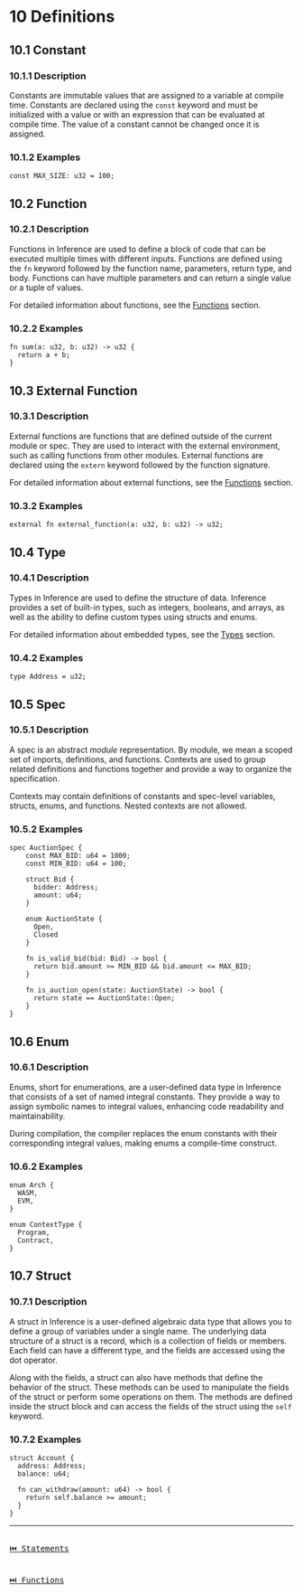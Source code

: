 # 10 Definitions

## 10.1 Constant

### 10.1.1 Description

Constants are immutable values that are assigned to a variable at compile time. Constants are declared using the `const` keyword and must be initialized with a value or with an expression that can be evaluated at compile time. The value of a constant cannot be changed once it is assigned.

### 10.1.2 Examples

```inference
const MAX_SIZE: u32 = 100;
```

## 10.2 Function

### 10.2.1 Description

Functions in Inference are used to define a block of code that can be executed multiple times with different inputs. Functions are defined using the `fn` keyword followed by the function name, parameters, return type, and body. Functions can have multiple parameters and can return a single value or a tuple of values.

For detailed information about functions, see the [Functions](./functions.md) section.

### 10.2.2 Examples

```inference
fn sum(a: u32, b: u32) -> u32 {
  return a + b;
}
```

## 10.3 External Function

### 10.3.1 Description

External functions are functions that are defined outside of the current module or spec. They are used to interact with the external environment, such as calling functions from other modules. External functions are declared using the `extern` keyword followed by the function signature.

For detailed information about external functions, see the [Functions](./functions.md#11-external-function) section.

### 10.3.2 Examples

```inference
external fn external_function(a: u32, b: u32) -> u32;
```

## 10.4 Type

### 10.4.1 Description

Types in Inference are used to define the structure of data. Inference provides a set of built-in types, such as integers, booleans, and arrays, as well as the ability to define custom types using structs and enums.

For detailed information about embedded types, see the [Types](./types.md) section.

### 10.4.2 Examples

```inference
type Address = u32;
```

## 10.5 Spec

### 10.5.1 Description

A spec is an abstract _module_ representation. By module, we mean a scoped set of imports, definitions, and functions. Contexts are used to group related definitions and functions together and provide a way to organize the specification.

Contexts may contain definitions of constants and spec-level variables, structs, enums, and functions. Nested contexts are not allowed.

### 10.5.2 Examples

```inference
spec AuctionSpec {  
    const MAX_BID: u64 = 1000;
    const MIN_BID: u64 = 100;

    struct Bid {
      bidder: Address;
      amount: u64;
    }

    enum AuctionState {
      Open,
      Closed
    }

    fn is_valid_bid(bid: Bid) -> bool {
      return bid.amount >= MIN_BID && bid.amount <= MAX_BID;
    }

    fn is_auction_open(state: AuctionState) -> bool {
      return state == AuctionState::Open;
    }
}
```

## 10.6 Enum

### 10.6.1 Description

Enums, short for enumerations, are a user-defined data type in Inference that consists of a set of named integral constants. They provide a way to assign symbolic names to integral values, enhancing code readability and maintainability.

During compilation, the compiler replaces the enum constants with their corresponding integral values, making enums a compile-time construct.

### 10.6.2 Examples

```inference
enum Arch {
  WASM,
  EVM,
}

enum ContextType {
  Program,
  Contract,
}
```

## 10.7 Struct

### 10.7.1 Description

A struct in Inference is a user-defined algebraic data type that allows you to define a group of variables under a single name. The underlying data structure of a struct is a record, which is a collection of fields or members. Each field can have a different type, and the fields are accessed using the dot operator.

Along with the fields, a struct can also have methods that define the behavior of the struct. These methods can be used to manipulate the fields of the struct or perform some operations on them. The methods are defined inside the struct block and can access the fields of the struct using the `self` keyword.

### 10.7.2 Examples

```inference
struct Account {
  address: Address;
  balance: u64;

  fn can_withdraw(amount: u64) -> bool {
    return self.balance >= amount;
  }
}
```

---

[<kbd><br>⏮️ Statements<br><br></kbd>](./statements.md)
[<kbd><br>⏭️ Functions<br><br></kbd>](./functions.md)
